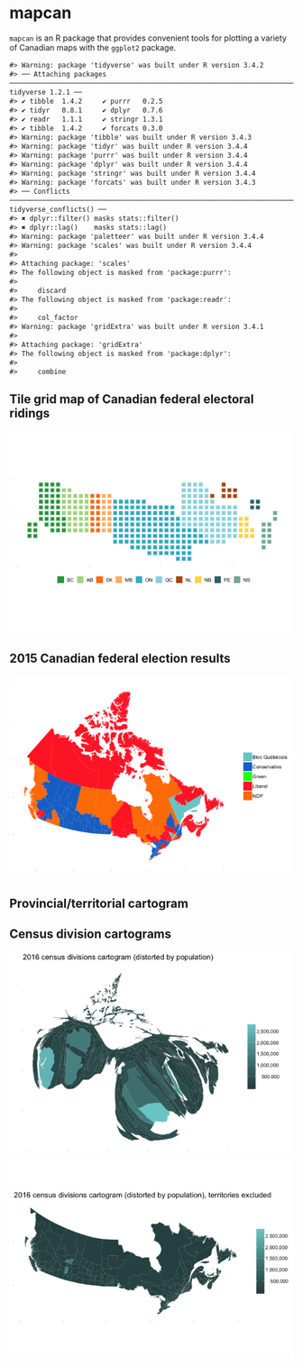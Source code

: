 <!-- README.md is generated from README.Rmd. Please edit that file -->
mapcan
======

`mapcan` is an R package that provides convenient tools for plotting a variety of Canadian maps with the `ggplot2` package.

    #> Warning: package 'tidyverse' was built under R version 3.4.2
    #> ── Attaching packages ────────────────────────────────────────────────────────────────────────────────────────────── tidyverse 1.2.1 ──
    #> ✔ tibble  1.4.2     ✔ purrr   0.2.5
    #> ✔ tidyr   0.8.1     ✔ dplyr   0.7.6
    #> ✔ readr   1.1.1     ✔ stringr 1.3.1
    #> ✔ tibble  1.4.2     ✔ forcats 0.3.0
    #> Warning: package 'tibble' was built under R version 3.4.3
    #> Warning: package 'tidyr' was built under R version 3.4.4
    #> Warning: package 'purrr' was built under R version 3.4.4
    #> Warning: package 'dplyr' was built under R version 3.4.4
    #> Warning: package 'stringr' was built under R version 3.4.4
    #> Warning: package 'forcats' was built under R version 3.4.3
    #> ── Conflicts ───────────────────────────────────────────────────────────────────────────────────────────────── tidyverse_conflicts() ──
    #> ✖ dplyr::filter() masks stats::filter()
    #> ✖ dplyr::lag()    masks stats::lag()
    #> Warning: package 'paletteer' was built under R version 3.4.4
    #> Warning: package 'scales' was built under R version 3.4.4
    #> 
    #> Attaching package: 'scales'
    #> The following object is masked from 'package:purrr':
    #> 
    #>     discard
    #> The following object is masked from 'package:readr':
    #> 
    #>     col_factor
    #> Warning: package 'gridExtra' was built under R version 3.4.1
    #> 
    #> Attaching package: 'gridExtra'
    #> The following object is masked from 'package:dplyr':
    #> 
    #>     combine

Tile grid map of Canadian federal electoral ridings
---------------------------------------------------

![](README-unnamed-chunk-3-1.png)

2015 Canadian federal election results
--------------------------------------

![](README-unnamed-chunk-5-1.png)

Provincial/territorial cartogram
--------------------------------

Census division cartograms
--------------------------

![](README-unnamed-chunk-7-1.png)![](README-unnamed-chunk-7-2.png)

